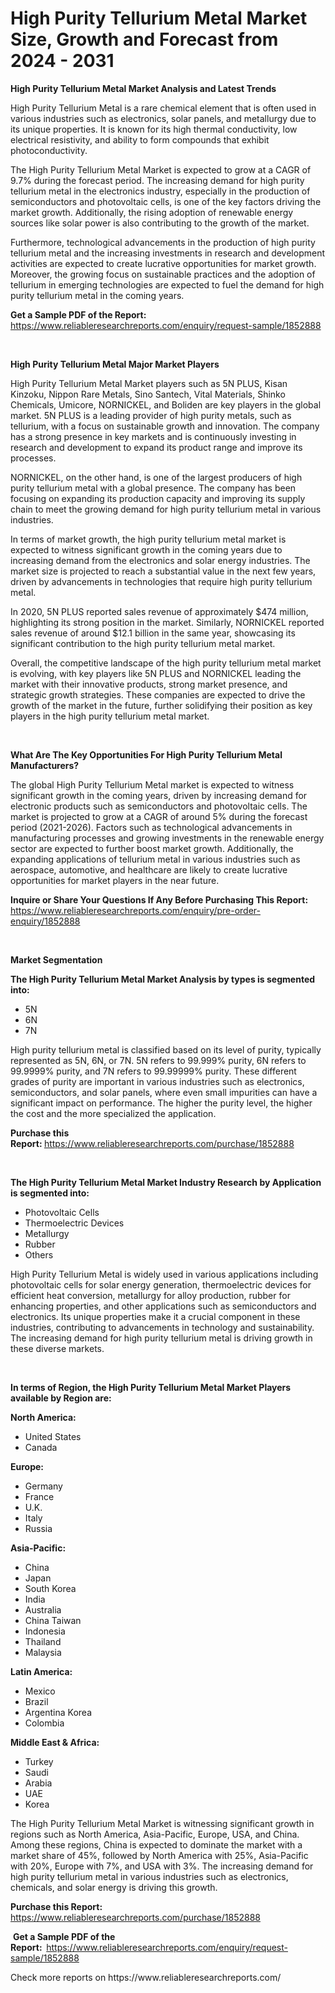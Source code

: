 <p><h1>High Purity Tellurium Metal Market Size, Growth and Forecast from 2024 - 2031</h1></p><p><strong>High Purity Tellurium Metal Market Analysis and Latest Trends</strong></p>
<p><p>High Purity Tellurium Metal is a rare chemical element that is often used in various industries such as electronics, solar panels, and metallurgy due to its unique properties. It is known for its high thermal conductivity, low electrical resistivity, and ability to form compounds that exhibit photoconductivity.</p><p>The High Purity Tellurium Metal Market is expected to grow at a CAGR of 9.7% during the forecast period. The increasing demand for high purity tellurium metal in the electronics industry, especially in the production of semiconductors and photovoltaic cells, is one of the key factors driving the market growth. Additionally, the rising adoption of renewable energy sources like solar power is also contributing to the growth of the market.</p><p>Furthermore, technological advancements in the production of high purity tellurium metal and the increasing investments in research and development activities are expected to create lucrative opportunities for market growth. Moreover, the growing focus on sustainable practices and the adoption of tellurium in emerging technologies are expected to fuel the demand for high purity tellurium metal in the coming years.</p></p>
<p><strong>Get a Sample PDF of the Report:&nbsp;</strong> <a href="https://www.reliableresearchreports.com/enquiry/request-sample/1852888">https://www.reliableresearchreports.com/enquiry/request-sample/1852888</a></p>
<p>&nbsp;</p>
<p><strong>High Purity Tellurium Metal Major Market Players</strong></p>
<p><p>High Purity Tellurium Metal Market players such as 5N PLUS, Kisan Kinzoku, Nippon Rare Metals, Sino Santech, Vital Materials, Shinko Chemicals, Umicore, NORNICKEL, and Boliden are key players in the global market. 5N PLUS is a leading provider of high purity metals, such as tellurium, with a focus on sustainable growth and innovation. The company has a strong presence in key markets and is continuously investing in research and development to expand its product range and improve its processes.</p><p>NORNICKEL, on the other hand, is one of the largest producers of high purity tellurium metal with a global presence. The company has been focusing on expanding its production capacity and improving its supply chain to meet the growing demand for high purity tellurium metal in various industries.</p><p>In terms of market growth, the high purity tellurium metal market is expected to witness significant growth in the coming years due to increasing demand from the electronics and solar energy industries. The market size is projected to reach a substantial value in the next few years, driven by advancements in technologies that require high purity tellurium metal.</p><p>In 2020, 5N PLUS reported sales revenue of approximately $474 million, highlighting its strong position in the market. Similarly, NORNICKEL reported sales revenue of around $12.1 billion in the same year, showcasing its significant contribution to the high purity tellurium metal market.</p><p>Overall, the competitive landscape of the high purity tellurium metal market is evolving, with key players like 5N PLUS and NORNICKEL leading the market with their innovative products, strong market presence, and strategic growth strategies. These companies are expected to drive the growth of the market in the future, further solidifying their position as key players in the high purity tellurium metal market.</p></p>
<p>&nbsp;</p>
<p><strong>What Are The Key Opportunities For High Purity Tellurium Metal Manufacturers?</strong></p>
<p><p>The global High Purity Tellurium Metal market is expected to witness significant growth in the coming years, driven by increasing demand for electronic products such as semiconductors and photovoltaic cells. The market is projected to grow at a CAGR of around 5% during the forecast period (2021-2026). Factors such as technological advancements in manufacturing processes and growing investments in the renewable energy sector are expected to further boost market growth. Additionally, the expanding applications of tellurium metal in various industries such as aerospace, automotive, and healthcare are likely to create lucrative opportunities for market players in the near future.</p></p>
<p><strong>Inquire or Share Your Questions If Any Before Purchasing This Report:</strong> <a href="https://www.reliableresearchreports.com/enquiry/pre-order-enquiry/1852888">https://www.reliableresearchreports.com/enquiry/pre-order-enquiry/1852888</a></p>
<p>&nbsp;</p>
<p><strong>Market Segmentation</strong></p>
<p><strong>The High Purity Tellurium Metal Market Analysis by types is segmented into:</strong></p>
<p><ul><li>5N</li><li>6N</li><li>7N</li></ul></p>
<p><p>High purity tellurium metal is classified based on its level of purity, typically represented as 5N, 6N, or 7N. 5N refers to 99.999% purity, 6N refers to 99.9999% purity, and 7N refers to 99.99999% purity. These different grades of purity are important in various industries such as electronics, semiconductors, and solar panels, where even small impurities can have a significant impact on performance. The higher the purity level, the higher the cost and the more specialized the application.</p></p>
<p><strong>Purchase this Report:&nbsp;</strong><a href="https://www.reliableresearchreports.com/purchase/1852888">https://www.reliableresearchreports.com/purchase/1852888</a></p>
<p>&nbsp;</p>
<p><strong>The High Purity Tellurium Metal Market Industry Research by Application is segmented into:</strong></p>
<p><ul><li>Photovoltaic Cells</li><li>Thermoelectric Devices</li><li>Metallurgy</li><li>Rubber</li><li>Others</li></ul></p>
<p><p>High Purity Tellurium Metal is widely used in various applications including photovoltaic cells for solar energy generation, thermoelectric devices for efficient heat conversion, metallurgy for alloy production, rubber for enhancing properties, and other applications such as semiconductors and electronics. Its unique properties make it a crucial component in these industries, contributing to advancements in technology and sustainability. The increasing demand for high purity tellurium metal is driving growth in these diverse markets.</p></p>
<p>&nbsp;</p>
<p><strong>In terms of Region, the High Purity Tellurium Metal Market Players available by Region are:</strong></p>
<p>
    <p> <strong> North America: </strong>
        <ul>
            <li>United States</li>
            <li>Canada</li>
        </ul>
        </p> 
    <p> <strong> Europe: </strong>
        <ul>
            <li>Germany</li>
            <li>France</li>
            <li>U.K.</li>
            <li>Italy</li>
            <li>Russia</li>
        </ul>
        </p> 
    <p> <strong> Asia-Pacific: </strong>
        <ul>
            <li>China</li>
            <li>Japan</li>
            <li>South Korea</li>
            <li>India</li>
            <li>Australia</li>
            <li>China Taiwan</li>
            <li>Indonesia</li>
            <li>Thailand</li>
            <li>Malaysia</li>
        </ul>
        </p> 
    <p> <strong> Latin America: </strong>
        <ul>
            <li>Mexico</li>
            <li>Brazil</li>
            <li>Argentina Korea</li>
            <li>Colombia</li>
        </ul>
        </p> 
    <p> <strong> Middle East & Africa: </strong>
        <ul>
            <li>Turkey</li>
            <li>Saudi</li>
            <li>Arabia</li>
            <li>UAE</li>
            <li>Korea</li>
        </ul>
    </p>
    </p>
<p><p>The High Purity Tellurium Metal Market is witnessing significant growth in regions such as North America, Asia-Pacific, Europe, USA, and China. Among these regions, China is expected to dominate the market with a market share of 45%, followed by North America with 25%, Asia-Pacific with 20%, Europe with 7%, and USA with 3%. The increasing demand for high purity tellurium metal in various industries such as electronics, chemicals, and solar energy is driving this growth.</p></p>
<p><strong>Purchase this Report: </strong><a href="https://www.reliableresearchreports.com/purchase/1852888">https://www.reliableresearchreports.com/purchase/1852888</a></p>
<p>&nbsp;<strong>Get a Sample PDF of the Report:&nbsp;&nbsp;</strong><a href="https://www.reliableresearchreports.com/enquiry/request-sample/1852888">https://www.reliableresearchreports.com/enquiry/request-sample/1852888</a></p>
<p><strong></strong></p>
<p>Check more reports on https://www.reliableresearchreports.com/</p>